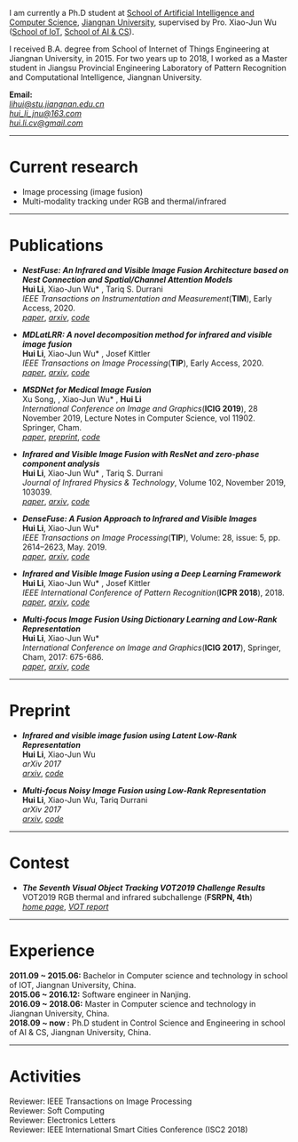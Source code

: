 I am currently a Ph.D student at [School of Artificial Intelligence and Computer Science](http://ai.jiangnan.edu.cn/index.htm), [Jiangnan University](http://www.jiangnan.edu.cn/), supervised by Pro. Xiao-Jun Wu ([School of IoT](http://iot.jiangnan.edu.cn/info/1059/1532.htm), [School of AI & CS](http://ai.jiangnan.edu.cn/info/1013/1500.htm)). 

I received B.A. degree from School of Internet of Things Engineering at Jiangnan University, in 2015. For two years up to 2018, I worked as a Master student in Jiangsu Provincial Engineering Laboratory of Pattern Recognition and Computational Intelligence, Jiangnan University.

**Email:**  
*lihui@stu.jiangnan.edu.cn*  
*hui_li_jnu@163.com*  
*hui.li.cv@gmail.com*

---
# Current research

+ Image processing (image fusion)  
+ Multi-modality tracking under RGB and thermal/infrared


---
# Publications

+ ***NestFuse: An Infrared and Visible Image Fusion Architecture based on Nest Connection and Spatial/Channel Attention Models***  
	**Hui Li**, Xiao-Jun Wu* , Tariq S. Durrani  
	*IEEE Transactions on Instrumentation and Measurement*(**TIM**), Early Access, 2020.  
	[*paper*](https://ieeexplore.ieee.org/document/9127964), [*arxiv*](https://arxiv.org/abs/2007.00328), [*code*](https://github.com/hli1221/imagefusion-nestfuse)


+ ***MDLatLRR: A novel decomposition method for infrared and visible image fusion***  
	**Hui Li**, Xiao-Jun Wu* , Josef Kittler  
	*IEEE Transactions on Image Processing*(**TIP**), Early Access, 2020.  
	[*paper*](https://ieeexplore.ieee.org/document/9018389), [*arxiv*](https://arxiv.org/abs/1811.02291), [*code*](https://github.com/hli1221/imagefusion_mdlatlrr)


+ ***MSDNet for Medical Image Fusion***  
	Xu Song, , Xiao-Jun Wu* , **Hui Li**  
	*International Conference on Image and Graphics*(**ICIG 2019**), 28 November 2019, Lecture Notes in Computer Science, vol 11902. Springer, Cham.  
	[*paper*](https://link.springer.com/chapter/10.1007/978-3-030-34110-7_24), [*preprint*](https://www.researchgate.net/publication/337574155_MSDNet_for_Medical_Image_Fusion), [*code*](https://github.com/songxujay/MSDNet-for-Medical-Image-Fusion) 


+ ***Infrared and Visible Image Fusion with ResNet and zero-phase component analysis***  
	**Hui Li**, Xiao-Jun Wu* , Tariq S. Durrani  
	*Journal of Infrared Physics & Technology*, Volume 102, November 2019, 103039.  
	[*paper*](https://www.sciencedirect.com/science/article/pii/S1350449519301525), [*arxiv*](https://arxiv.org/abs/1806.07119), [*code*](https://github.com/hli1221/imagefusion_resnet50)  


+ ***DenseFuse: A Fusion Approach to Infrared and Visible Images***  
	**Hui Li**, Xiao-Jun Wu*  
	*IEEE Transactions on Image Processing*(**TIP**), Volume: 28, issue: 5, pp. 2614–2623, May. 2019.  
	[*paper*](https://ieeexplore.ieee.org/document/8580578), [*arxiv*](https://arxiv.org/abs/1804.08361), [*code*](https://github.com/hli1221/imagefusion_densefuse)  
	<!-- <img src="{{site.baseurl}}/images/densefuse.png" width="400"> -->


+ ***Infrared and Visible Image Fusion using a Deep Learning Framework***  
	**Hui Li**, Xiao-Jun Wu* , Josef Kittler  
	*IEEE International Conference of Pattern Recognition*(**ICPR 2018**), 2018.  
	[*paper*](https://ieeexplore.ieee.org/document/8546006), [*arxiv*](https://arxiv.org/abs/1804.06992), [*code*](https://github.com/hli1221/imagefusion_deeplearning)  
	<!-- <img src="{{site.baseurl}}/figures/vggml.png" width="400"> -->


+ ***Multi-focus Image Fusion Using Dictionary Learning and Low-Rank Representation***  
	**Hui Li**, Xiao-Jun Wu*  
	*International Conference on Image and Graphics*(**ICIG 2017**), Springer, Cham, 2017: 675-686.  
	[*paper*](https://link.springer.com/chapter/10.1007/978-3-319-71607-7_59), [*arxiv*](https://arxiv.org/abs/1804.08355), [*code*](https://github.com/hli1221/imagefusion_dllrr)  
	<!-- <img src="{{site.baseurl}}/figures/dllrr.png" width="400"> -->


---
# Preprint


+ ***Infrared and visible image fusion using Latent Low-Rank Representation***  
	**Hui Li**, Xiao-Jun Wu  
	*arXiv 2017*  
	[*arxiv*](https://arxiv.org/abs/1804.08992), [*code*](https://github.com/hli1221/imagefusion_Infrared_visible_latlrr) 


+ ***Multi-focus Noisy Image Fusion using Low-Rank Representation***  
	**Hui Li**, Xiao-Jun Wu, Tariq Durrani  
	*arXiv 2017*  
	[*arxiv*](https://arxiv.org/abs/1804.09325), [*code*](https://github.com/hli1221/imagefusion_noisy_lrr) 


---
# Contest


+ ***The Seventh Visual Object Tracking VOT2019 Challenge Results***  
	VOT2019 RGB thermal and infrared subchallenge (**FSRPN, 4th**)  
	[*home page*](http://www.votchallenge.net/vot2019/index.html), [*VOT report*](http://prints.vicos.si/publications/375)
	
	
---
# Experience

**2011.09 ~ 2015.06:** Bachelor in Computer science and technology in school of IOT, Jiangnan University, China.  
**2015.06 ~ 2016.12:** Software engineer in Nanjing.  
**2016.09 ~ 2018.06:** Master in Computer science and technology in Jiangnan University, China.  
**2018.09 ~ now    :** Ph.D student in Control Science and Engineering in school of AI & CS, Jiangnan University, China.

---


# Activities

Reviewer: IEEE Transactions on Image Processing  
Reviewer: Soft Computing  
Reviewer: Electronics Letters  
Reviewer: IEEE International Smart Cities Conference (ISC2 2018)  






